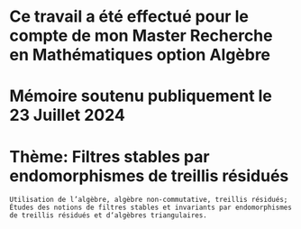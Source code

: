 # Ce travail a été effectué pour le compte de mon Master Recherche en Mathématiques option Algèbre

# Mémoire soutenu publiquement le 23 Juillet 2024

# Thème: Filtres stables par endomorphismes de treillis résidués

    Utilisation de l’algèbre, algèbre non-commutative, treillis résidués; 
    Études des notions de filtres stables et invariants par endomorphismes de treillis résidués et d‘algèbres triangulaires.
